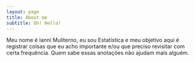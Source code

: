 ```yaml
---
layout: page
title: About me
subtitle: Oh! Hello!
---
```


Meu nome é Ianní Muliterno, eu sou Estatística e meu objetivo aqui é registrar coisas que eu acho importante e/ou que preciso revisitar com certa frequência. Quem sabe essas anotações não ajudam mais alguém.  
